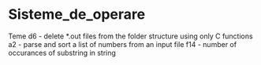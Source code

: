 Sisteme_de_operare
==================

Teme
d6 - delete *.out files from the folder structure using only C functions
a2 - parse and sort a list of numbers from an input file
f14 - number of occurances of substring in string
